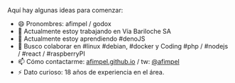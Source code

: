 Aquí hay algunas ideas para comenzar:

- 😄 Pronombres: afimpel / godox
- 🔭 Actualmente estoy trabajando en Vía Bariloche SA
- 🌱 Actualmente estoy aprendiendo #denoJS
- 👯 Busco colaborar en #linux #debian, #docker y Coding #php / #nodejs / #react / #raspberryPI
- 📫 Cómo contactarme: [afimpel.github.io](https://afimpel.github.io) / tw: [@afimpel](https://twitter.com/afimpel)
- ⚡ Dato curioso: 18 años de experiencia en el área.
